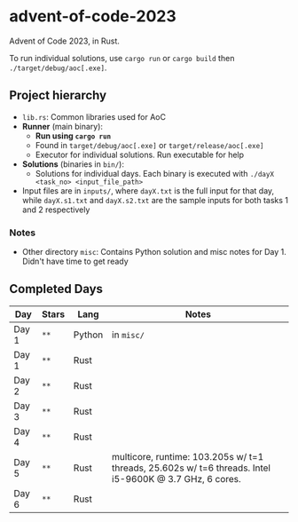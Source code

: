 # advent-of-code-2023

Advent of Code 2023, in Rust.

To run individual solutions, use `cargo run` or `cargo build` then `./target/debug/aoc[.exe]`.

## Project hierarchy

* `lib.rs`: Common libraries used for AoC
* **Runner** (main binary):
    * **Run using `cargo run`**
    * Found in `target/debug/aoc[.exe]` or `target/release/aoc[.exe]`
    * Executor for individual solutions.  Run executable for help
* **Solutions** (binaries in `bin/`):
    * Solutions for individual days.  Each binary is executed with `./dayX <task_no> <input_file_path>`
* Input files are in `inputs/`, where `dayX.txt` is the full input for that day, while `dayX.s1.txt` and `dayX.s2.txt` are the sample inputs for both tasks 1 and 2 respectively

### Notes

* Other directory `misc`: Contains Python solution and misc notes for Day 1.  Didn't have time to get ready

## Completed Days

|Day|Stars|Lang|Notes|
|-|-|-|-|
|Day 1|`**`|Python|in `misc/`|
|Day 1|`**`|Rust||
|Day 2|`**`|Rust||
|Day 3|`**`|Rust||
|Day 4|`**`|Rust||
|Day 5|`**`|Rust|multicore, runtime: 103.205s w/ t=1 threads, 25.602s w/ t=6 threads.  Intel i5-9600K @ 3.7 GHz, 6 cores. |
|Day 6|`**`|Rust||

